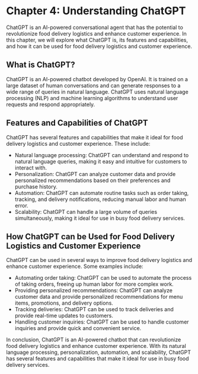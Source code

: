 Chapter 4: Understanding ChatGPT
================================

ChatGPT is an AI-powered conversational agent that has the potential to revolutionize food delivery logistics and enhance customer experience. In this chapter, we will explore what ChatGPT is, its features and capabilities, and how it can be used for food delivery logistics and customer experience.

What is ChatGPT?
----------------

ChatGPT is an AI-powered chatbot developed by OpenAI. It is trained on a large dataset of human conversations and can generate responses to a wide range of queries in natural language. ChatGPT uses natural language processing (NLP) and machine learning algorithms to understand user requests and respond appropriately.

Features and Capabilities of ChatGPT
------------------------------------

ChatGPT has several features and capabilities that make it ideal for food delivery logistics and customer experience. These include:

* Natural language processing: ChatGPT can understand and respond to natural language queries, making it easy and intuitive for customers to interact with.
* Personalization: ChatGPT can analyze customer data and provide personalized recommendations based on their preferences and purchase history.
* Automation: ChatGPT can automate routine tasks such as order taking, tracking, and delivery notifications, reducing manual labor and human error.
* Scalability: ChatGPT can handle a large volume of queries simultaneously, making it ideal for use in busy food delivery services.

How ChatGPT can be Used for Food Delivery Logistics and Customer Experience
---------------------------------------------------------------------------

ChatGPT can be used in several ways to improve food delivery logistics and enhance customer experience. Some examples include:

* Automating order taking: ChatGPT can be used to automate the process of taking orders, freeing up human labor for more complex work.
* Providing personalized recommendations: ChatGPT can analyze customer data and provide personalized recommendations for menu items, promotions, and delivery options.
* Tracking deliveries: ChatGPT can be used to track deliveries and provide real-time updates to customers.
* Handling customer inquiries: ChatGPT can be used to handle customer inquiries and provide quick and convenient service.

In conclusion, ChatGPT is an AI-powered chatbot that can revolutionize food delivery logistics and enhance customer experience. With its natural language processing, personalization, automation, and scalability, ChatGPT has several features and capabilities that make it ideal for use in busy food delivery services.
